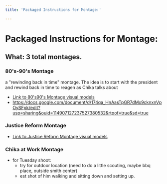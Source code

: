 ```yaml
---
title: 'Packaged Instructions for Montage:'

---
```


# Packaged Instructions for Montage:

## What: 3 total montages.

### 80's-90's Montage
a "rewinding back in time" montage. The idea is to start with the president and rewind back in time to reagen as Chika talks about 
*  [Link to 80's90's Montage visual models](https://drive.google.com/drive/folders/17PG_upZOej93lx8zNkyr1cPNfK8S99T_?usp=sharing)
*  https://docs.google.com/document/d/174qa_HnAasTpGR7dMx9cknxnVpOySFpk/edit?usp=sharing&ouid=114907127237527380532&rtpof=true&sd=true

### Justice Reform Montage
* [Link to Justice Reform Montage visual models](https://drive.google.com/drive/folders/1Lf5-c6eWHDfAAXS3kV8fNrTImP6GZsG2)

### Chika at Work Montage

* for Tuesday shoot:
    * try for outdoor location (need to do a little scouting, maybe bbq place, outside smith center)
    * est shot of him walking and sitting down and setting up.
